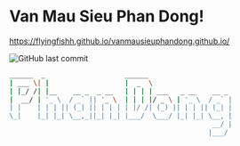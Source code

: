 # Van Mau Sieu Phan Dong!
https://flyingfishh.github.io/vanmausieuphandong.github.io/

![GitHub last commit](https://img.shields.io/github/last-commit/flyingfishh/vanmausieuphandong.github.io?style=flat-square)
```bash
______  _                    ______                     
| ___ \| |                   |  _  \                    
| |_/ /| |__    __ _  _ __   | | | | ___   _ __    __ _ 
|  __/ | '_ \  / _` || '_ \  | | | |/ _ \ | '_ \  / _` |
| |    | | | || (_| || | | | | |/ /| (_) || | | || (_| |
\_|    |_| |_| \__,_||_| |_| |___/  \___/ |_| |_| \__, |
                                                   __/ |
                                                  |___/ 
```

